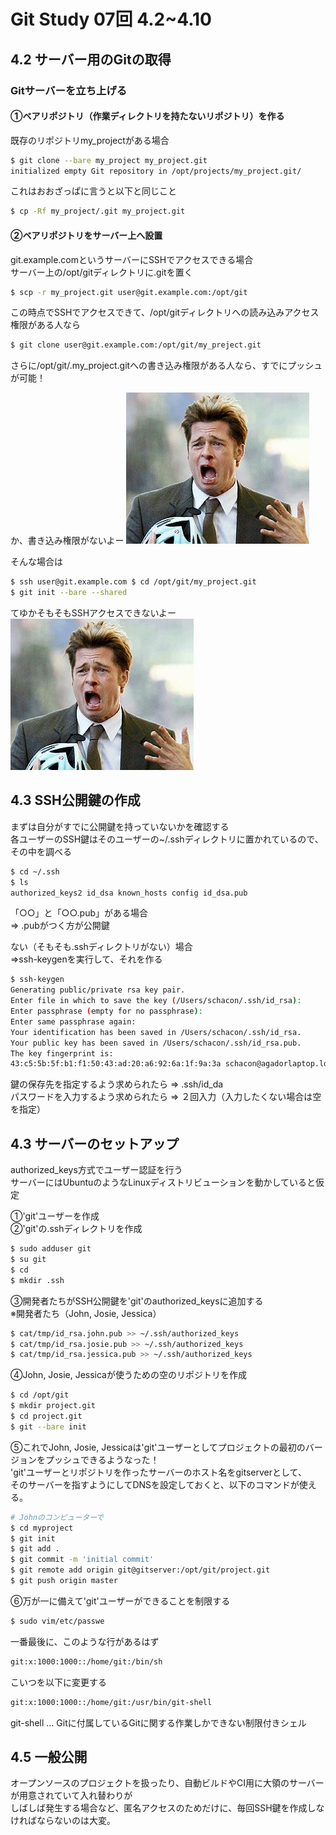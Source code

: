 Git Study 07回 4.2~4.10
=========
## 4.2 サーバー用のGitの取得

### Gitサーバーを立ち上げる  

#### ①ベアリポジトリ（作業ディレクトリを持たないリポジトリ）を作る  
  
既存のリポジトリmy_projectがある場合
```sh
$ git clone --bare my_project my_project.git
initialized empty Git repository in /opt/projects/my_project.git/
```
これはおおざっぱに言うと以下と同じこと
```sh
$ cp -Rf my_project/.git my_project.git
```

#### ②ベアリポジトリをサーバー上へ設置  
  
git.example.comというサーバーにSSHでアクセスできる場合  
サーバー上の/opt/gitディレクトリに.gitを置く
```sh
$ scp -r my_project.git user@git.example.com:/opt/git
```

この時点でSSHでアクセスできて、/opt/gitディレクトリへの読み込みアクセス権限がある人なら
```sh
$ git clone user@git.example.com:/opt/git/my_preject.git
```
さらに/opt/git/.my_project.gitへの書き込み権限がある人なら、すでにプッシュが可能！

か、書き込み権限がないよー
![1](./img/1.png)

そんな場合は
```sh
$ ssh user@git.example.com $ cd /opt/git/my_project.git
$ git init --bare --shared
```

てゆかそもそもSSHアクセスできないよー
![1](./img/1.png)

## 4.3 SSH公開鍵の作成

まずは自分がすでに公開鍵を持っていないかを確認する  
各ユーザーのSSH鍵はそのユーザーの~/.sshディレクトリに置かれているので、その中を調べる  
```sh
$ cd ~/.ssh
$ ls
authorized_keys2 id_dsa known_hosts config id_dsa.pub
```
「○○」と「○○.pub」がある場合  
=> .pubがつく方が公開鍵  
  
ない（そもそも.sshディレクトリがない）場合  
=>ssh-keygenを実行して、それを作る

```sh
$ ssh-keygen
Generating public/private rsa key pair.
Enter file in which to save the key (/Users/schacon/.ssh/id_rsa):
Enter passphrase (empty for no passphrase):
Enter same passphrase again:
Your identification has been saved in /Users/schacon/.ssh/id_rsa.
Your public key has been saved in /Users/schacon/.ssh/id_rsa.pub.
The key fingerprint is:
43:c5:5b:5f:b1:f1:50:43:ad:20:a6:92:6a:1f:9a:3a schacon@agadorlaptop.local
```

鍵の保存先を指定するよう求められたら => .ssh/id_da  
パスワードを入力するよう求められたら => ２回入力（入力したくない場合は空を指定）

## 4.3 サーバーのセットアップ

authorized_keys方式でユーザー認証を行う  
サーバーにはUbuntuのようなLinuxディストリビューションを動かしていると仮定
  
①'git'ユーザーを作成  
②'git'の.sshディレクトリを作成
```sh
$ sudo adduser git
$ su git
$ cd
$ mkdir .ssh
```

③開発者たちがSSH公開鍵を'git'のauthorized_keysに追加する  
※開発者たち（John, Josie, Jessica）
```sh
$ cat/tmp/id_rsa.john.pub >> ~/.ssh/authorized_keys
$ cat/tmp/id_rsa.josie.pub >> ~/.ssh/authorized_keys
$ cat/tmp/id_rsa.jessica.pub >> ~/.ssh/authorized_keys
```

④John, Josie, Jessicaが使うための空のリポジトリを作成
```sh
$ cd /opt/git
$ mkdir project.git
$ cd project.git
$ git --bare init
```

⑤これでJohn, Josie, Jessicaは'git'ユーザーとしてプロジェクトの最初のバージョンをプッシュできるようなった！  
'git'ユーザーとリポジトリを作ったサーバーのホスト名をgitserverとして、  
そのサーバーを指すようにしてDNSを設定しておくと、以下のコマンドが使える。
```sh
# Johnのコンピューターで
$ cd myproject
$ git init
$ git add .
$ git commit -m 'initial commit'
$ git remote add origin git@gitserver:/opt/git/project.git
$ git push origin master
```

⑥万が一に備えて'git'ユーザーができることを制限する  
```sh
$ sudo vim/etc/passwe
```
一番最後に、このような行があるはず
```sh
git:x:1000:1000::/home/git:/bin/sh
```
こいつを以下に変更する
```sh
git:x:1000:1000::/home/git:/usr/bin/git-shell
```
git-shell … Gitに付属しているGitに関する作業しかできない制限付きシェル

## 4.5 一般公開

オープンソースのプロジェクトを扱ったり、自動ビルドやCI用に大領のサーバーが用意されていて入れ替わりが  
しばしば発生する場合など、匿名アクセスのためだけに、毎回SSH鍵を作成しなければならないのは大変。
